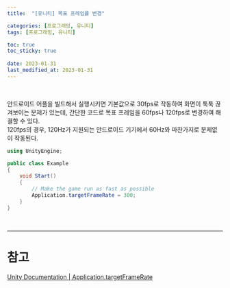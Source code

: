 ```yaml
---
title:  "[유니티] 목표 프레임률 변경"

categories: [프로그래밍, 유니티]
tags: [프로그래밍, 유니티]

toc: true
toc_sticky: true
 
date: 2023-01-31
last_modified_at: 2023-01-31
---
```


<br>

안드로이드 어플을 빌드해서 실행시키면 기본값으로 30fps로 작동하여 화면이 툭툭 끊겨보이는 문제가 있는데, 간단한 코드로 목표 프레임을 60fps나 120fps로 변경하여 해결할 수 있다.  
120fps의 경우, 120Hz가 지원되는 안드로이드 기기에서 60Hz와 마찬가지로 문제없이 작동된다.

```cs
using UnityEngine;

public class Example
{
    void Start()
    {
        // Make the game run as fast as possible
        Application.targetFrameRate = 300;
    }
}
```

<br>

---
# 참고
[Unity Documentation | Application.targetFrameRate](https://docs.unity3d.com/ScriptReference/Application-targetFrameRate.html)